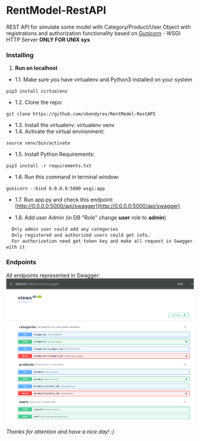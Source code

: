 # RentModel-RestAPI

REST API for simulate some model with Category/Product/User Object
with registrations and authorization functionality
based on [Gunicorn](https://gunicorn.org/) - WSGI HTTP Server **ONLY FOR UNIX sys**

### Installing
1. __Run on localhost__
* 1.1. Make sure you have virtualenv and Python3 installed on your system 
```
pip3 install virtualenv
```
* 1.2. Clone the repo: 
```
git clone https://github.com/vbondyrev/RentModel-RestAPI
```
* 1.3. Install the virtualenv: virtualenv venv
* 1.4. Activate the virtual environment: 
```
source venv/bin/activate
```
* 1.5. Install Python Requirements: 
```
pip3 install -r requirements.txt 
```
* 1.6. Run this command in terminal window: 
```
gunicorn --bind 0.0.0.0:5000 wsgi:app
```
* 1.7. Run app.py and check this endpoint:
			[http://0.0.0.0:5000/api/swagger](http://0.0.0.0:5000/api/swagger) 

* 1.8. Add user Admin (in DB "Role" change **user** role to **admin**)
```
  Only admin user could add any categories
  Only registered and authorized users could get info.
  For authorizetion need get token key and make all request in Swagger with it
```

### Endpoints
 All endpoints represented in Swagger:
 ![ScreenShot](/screenshot/swagger.png)

 _Thanks for attention and have a nice day! :)_
